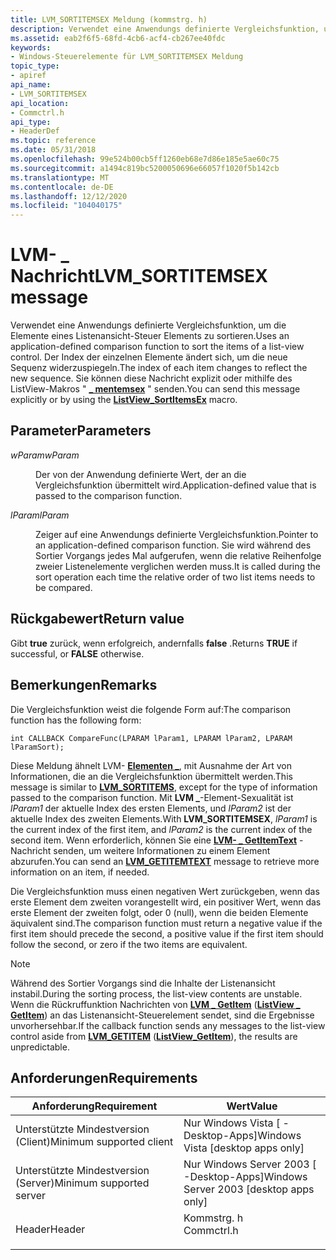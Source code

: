 ```yaml
---
title: LVM_SORTITEMSEX Meldung (kommstrg. h)
description: Verwendet eine Anwendungs definierte Vergleichsfunktion, um die Elemente eines Listenansicht-Steuer Elements zu sortieren. Der Index der einzelnen Elemente ändert sich, um die neue Sequenz widerzuspiegeln. Sie können diese Nachricht explizit oder mithilfe des ListView- \_ Makros "mentemsex" senden.
ms.assetid: eab2f6f5-68fd-4cb6-acf4-cb267ee40fdc
keywords:
- Windows-Steuerelemente für LVM_SORTITEMSEX Meldung
topic_type:
- apiref
api_name:
- LVM_SORTITEMSEX
api_location:
- Commctrl.h
api_type:
- HeaderDef
ms.topic: reference
ms.date: 05/31/2018
ms.openlocfilehash: 99e524b00cb5ff1260eb68e7d86e185e5ae60c75
ms.sourcegitcommit: a1494c819bc5200050696e66057f1020f5b142cb
ms.translationtype: MT
ms.contentlocale: de-DE
ms.lasthandoff: 12/12/2020
ms.locfileid: "104040175"
---
```

# <a name="lvm_sortitemsex-message"></a><span data-ttu-id="16961-106">LVM- \_ Nachricht</span><span class="sxs-lookup"><span data-stu-id="16961-106">LVM\_SORTITEMSEX message</span></span>

<span data-ttu-id="16961-107">Verwendet eine Anwendungs definierte Vergleichsfunktion, um die Elemente eines Listenansicht-Steuer Elements zu sortieren.</span><span class="sxs-lookup"><span data-stu-id="16961-107">Uses an application-defined comparison function to sort the items of a list-view control.</span></span> <span data-ttu-id="16961-108">Der Index der einzelnen Elemente ändert sich, um die neue Sequenz widerzuspiegeln.</span><span class="sxs-lookup"><span data-stu-id="16961-108">The index of each item changes to reflect the new sequence.</span></span> <span data-ttu-id="16961-109">Sie können diese Nachricht explizit oder mithilfe des ListView-Makros " [**\_ mentemsex**](/windows/desktop/api/Commctrl/nf-commctrl-listview_sortitemsex) " senden.</span><span class="sxs-lookup"><span data-stu-id="16961-109">You can send this message explicitly or by using the [**ListView\_SortItemsEx**](/windows/desktop/api/Commctrl/nf-commctrl-listview_sortitemsex) macro.</span></span>

## <a name="parameters"></a><span data-ttu-id="16961-110">Parameter</span><span class="sxs-lookup"><span data-stu-id="16961-110">Parameters</span></span>

<dl> <dt>

<span data-ttu-id="16961-111">*wParam*</span><span class="sxs-lookup"><span data-stu-id="16961-111">*wParam*</span></span> 
</dt> <dd>

<span data-ttu-id="16961-112">Der von der Anwendung definierte Wert, der an die Vergleichsfunktion übermittelt wird.</span><span class="sxs-lookup"><span data-stu-id="16961-112">Application-defined value that is passed to the comparison function.</span></span>

</dd> <dt>

<span data-ttu-id="16961-113">*lParam*</span><span class="sxs-lookup"><span data-stu-id="16961-113">*lParam*</span></span> 
</dt> <dd>

<span data-ttu-id="16961-114">Zeiger auf eine Anwendungs definierte Vergleichsfunktion.</span><span class="sxs-lookup"><span data-stu-id="16961-114">Pointer to an application-defined comparison function.</span></span> <span data-ttu-id="16961-115">Sie wird während des Sortier Vorgangs jedes Mal aufgerufen, wenn die relative Reihenfolge zweier Listenelemente verglichen werden muss.</span><span class="sxs-lookup"><span data-stu-id="16961-115">It is called during the sort operation each time the relative order of two list items needs to be compared.</span></span>

</dd> </dl>

## <a name="return-value"></a><span data-ttu-id="16961-116">Rückgabewert</span><span class="sxs-lookup"><span data-stu-id="16961-116">Return value</span></span>

<span data-ttu-id="16961-117">Gibt **true** zurück, wenn erfolgreich, andernfalls **false** .</span><span class="sxs-lookup"><span data-stu-id="16961-117">Returns **TRUE** if successful, or **FALSE** otherwise.</span></span>

## <a name="remarks"></a><span data-ttu-id="16961-118">Bemerkungen</span><span class="sxs-lookup"><span data-stu-id="16961-118">Remarks</span></span>

<span data-ttu-id="16961-119">Die Vergleichsfunktion weist die folgende Form auf:</span><span class="sxs-lookup"><span data-stu-id="16961-119">The comparison function has the following form:</span></span>

``` syntax
int CALLBACK CompareFunc(LPARAM lParam1, LPARAM lParam2, LPARAM lParamSort);  
```

<span data-ttu-id="16961-120">Diese Meldung ähnelt LVM- [**Elementen \_**](lvm-sortitems.md), mit Ausnahme der Art von Informationen, die an die Vergleichsfunktion übermittelt werden.</span><span class="sxs-lookup"><span data-stu-id="16961-120">This message is similar to [**LVM\_SORTITEMS**](lvm-sortitems.md), except for the type of information passed to the comparison function.</span></span> <span data-ttu-id="16961-121">Mit **LVM \_**-Element-Sexualität ist *lParam1* der aktuelle Index des ersten Elements, und *lParam2* ist der aktuelle Index des zweiten Elements.</span><span class="sxs-lookup"><span data-stu-id="16961-121">With **LVM\_SORTITEMSEX**, *lParam1* is the current index of the first item, and *lParam2* is the current index of the second item.</span></span> <span data-ttu-id="16961-122">Wenn erforderlich, können Sie eine [**LVM- \_ GetItemText**](lvm-getitemtext.md) -Nachricht senden, um weitere Informationen zu einem Element abzurufen.</span><span class="sxs-lookup"><span data-stu-id="16961-122">You can send an [**LVM\_GETITEMTEXT**](lvm-getitemtext.md) message to retrieve more information on an item, if needed.</span></span>

<span data-ttu-id="16961-123">Die Vergleichsfunktion muss einen negativen Wert zurückgeben, wenn das erste Element dem zweiten vorangestellt wird, ein positiver Wert, wenn das erste Element der zweiten folgt, oder 0 (null), wenn die beiden Elemente äquivalent sind.</span><span class="sxs-lookup"><span data-stu-id="16961-123">The comparison function must return a negative value if the first item should precede the second, a positive value if the first item should follow the second, or zero if the two items are equivalent.</span></span>

> [!Note]  
> <span data-ttu-id="16961-124">Während des Sortier Vorgangs sind die Inhalte der Listenansicht instabil.</span><span class="sxs-lookup"><span data-stu-id="16961-124">During the sorting process, the list-view contents are unstable.</span></span> <span data-ttu-id="16961-125">Wenn die Rückruffunktion Nachrichten von [**LVM \_ GetItem**](lvm-getitem.md) ([**ListView \_ GetItem**](/windows/desktop/api/Commctrl/nf-commctrl-listview_getitem)) an das Listenansicht-Steuerelement sendet, sind die Ergebnisse unvorhersehbar.</span><span class="sxs-lookup"><span data-stu-id="16961-125">If the callback function sends any messages to the list-view control aside from [**LVM\_GETITEM**](lvm-getitem.md) ([**ListView\_GetItem**](/windows/desktop/api/Commctrl/nf-commctrl-listview_getitem)), the results are unpredictable.</span></span>

 

## <a name="requirements"></a><span data-ttu-id="16961-126">Anforderungen</span><span class="sxs-lookup"><span data-stu-id="16961-126">Requirements</span></span>



| <span data-ttu-id="16961-127">Anforderung</span><span class="sxs-lookup"><span data-stu-id="16961-127">Requirement</span></span> | <span data-ttu-id="16961-128">Wert</span><span class="sxs-lookup"><span data-stu-id="16961-128">Value</span></span> |
|-------------------------------------|---------------------------------------------------------------------------------------|
| <span data-ttu-id="16961-129">Unterstützte Mindestversion (Client)</span><span class="sxs-lookup"><span data-stu-id="16961-129">Minimum supported client</span></span><br/> | <span data-ttu-id="16961-130">Nur Windows Vista \[ -Desktop-Apps\]</span><span class="sxs-lookup"><span data-stu-id="16961-130">Windows Vista \[desktop apps only\]</span></span><br/>                                        |
| <span data-ttu-id="16961-131">Unterstützte Mindestversion (Server)</span><span class="sxs-lookup"><span data-stu-id="16961-131">Minimum supported server</span></span><br/> | <span data-ttu-id="16961-132">Nur Windows Server 2003 \[ -Desktop-Apps\]</span><span class="sxs-lookup"><span data-stu-id="16961-132">Windows Server 2003 \[desktop apps only\]</span></span><br/>                                  |
| <span data-ttu-id="16961-133">Header</span><span class="sxs-lookup"><span data-stu-id="16961-133">Header</span></span><br/>                   | <dl> <span data-ttu-id="16961-134"><dt>Kommstrg. h</dt></span><span class="sxs-lookup"><span data-stu-id="16961-134"><dt>Commctrl.h</dt></span></span> </dl> |



 

 





